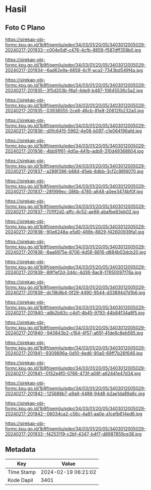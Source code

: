 # Hasil

## Foto C Plano

https://sirekap-obj-formc.kpu.go.id/1b9f/pemilu/pdpr/34/03/01/20/05/3403012005029-20240217-201933--c004e5df-c476-4cfb-8859-f587dff358b0.jpg

https://sirekap-obj-formc.kpu.go.id/1b9f/pemilu/pdpr/34/03/01/20/05/3403012005029-20240217-201934--6ad62e9a-6658-4c1f-aca2-7343bd549f4a.jpg

https://sirekap-obj-formc.kpu.go.id/1b9f/pemilu/pdpr/34/03/01/20/05/3403012005029-20240217-201935--3f5d203b-f6a1-4de9-b487-10645536c5a2.jpg

https://sirekap-obj-formc.kpu.go.id/1b9f/pemilu/pdpr/34/03/01/20/05/3403012005029-20240217-201935--03938555-2ce8-46cb-81e8-20612fb232a0.jpg

https://sirekap-obj-formc.kpu.go.id/1b9f/pemilu/pdpr/34/03/01/20/05/3403012005029-20240217-201936--d0fc6415-5962-4e08-b097-c1e064196afd.jpg

https://sirekap-obj-formc.kpu.go.id/1b9f/pemilu/pdpr/34/03/01/20/05/3403012005029-20240217-201936--4bb91f61-4d0a-441b-adb9-310d49368604.jpg

https://sirekap-obj-formc.kpu.go.id/1b9f/pemilu/pdpr/34/03/01/20/05/3403012005029-20240217-201937--a288f386-b884-45eb-8dbb-3cf2c96f4070.jpg

https://sirekap-obj-formc.kpu.go.id/1b9f/pemilu/pdpr/34/03/01/20/05/3403012005029-20240217-201937--28f999ec-386b-4785-a648-a0ee3474bf0f.jpg

https://sirekap-obj-formc.kpu.go.id/1b9f/pemilu/pdpr/34/03/01/20/05/3403012005029-20240217-201937--701ff2d2-affc-4c52-ae88-abafbe83eb02.jpg

https://sirekap-obj-formc.kpu.go.id/1b9f/pemilu/pdpr/34/03/01/20/05/3403012005029-20240217-201938--90e6248a-e5d0-469b-8829-f42600939fa1.jpg

https://sirekap-obj-formc.kpu.go.id/1b9f/pemilu/pdpr/34/03/01/20/05/3403012005029-20240217-201938--8aa6975e-8706-4d58-8816-d884b03dcb20.jpg

https://sirekap-obj-formc.kpu.go.id/1b9f/pemilu/pdpr/34/03/01/20/05/3403012005029-20240217-201939--89f1ef2d-2d4c-4d36-8ac8-f7650097f76a.jpg

https://sirekap-obj-formc.kpu.go.id/1b9f/pemilu/pdpr/34/03/01/20/05/3403012005029-20240217-201939--dc19b9b4-0f29-4490-9544-d33894d7d1b6.jpg

https://sirekap-obj-formc.kpu.go.id/1b9f/pemilu/pdpr/34/03/01/20/05/3403012005029-20240217-201940--a8b2b83c-c4d1-4b45-9793-44b84f34a8f5.jpg

https://sirekap-obj-formc.kpu.go.id/1b9f/pemilu/pdpr/34/03/01/20/05/3403012005029-20240217-201940--940843b2-c164-4f57-a65f-41de6c8eb595.jpg

https://sirekap-obj-formc.kpu.go.id/1b9f/pemilu/pdpr/34/03/01/20/05/3403012005029-20240217-201941--9309896a-0d10-4ed6-90a0-69ff7b26f646.jpg

https://sirekap-obj-formc.kpu.go.id/1b9f/pemilu/pdpr/34/03/01/20/05/3403012005029-20240217-201941--0152e4f0-0766-473f-a08f-a62441e47d34.jpg

https://sirekap-obj-formc.kpu.go.id/1b9f/pemilu/pdpr/34/03/01/20/05/3403012005029-20240217-201942--125688b7-a9a9-4488-94d8-b2ae1da89a6c.jpg

https://sirekap-obj-formc.kpu.go.id/1b9f/pemilu/pdpr/34/03/01/20/05/3403012005029-20240217-201942--06034ca2-c56c-4a81-aa0e-a1cefb614ed6.jpg

https://sirekap-obj-formc.kpu.go.id/1b9f/pemilu/pdpr/34/03/01/20/05/3403012005029-20240217-201933--f4253119-c2bf-4347-b4f7-d8987859ce38.jpg


## Metadata

| Key        | Value               |
| ---------- | ------------------- |
| Time Stamp | 2024-02-19 06:21:02 |
| Kode Dapil | 3401                |



